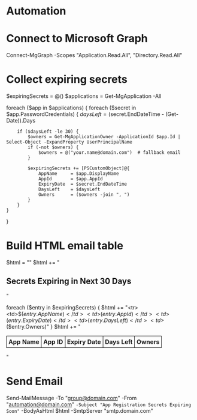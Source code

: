 # Automation

# Connect to Microsoft Graph
Connect-MgGraph -Scopes "Application.Read.All", "Directory.Read.All"

# Collect expiring secrets
$expiringSecrets = @()
$applications = Get-MgApplication -All

foreach ($app in $applications) {
    foreach ($secret in $app.PasswordCredentials) {
        $daysLeft = ($secret.EndDateTime - (Get-Date)).Days

        if ($daysLeft -le 30) {
            $owners = Get-MgApplicationOwner -ApplicationId $app.Id | Select-Object -ExpandProperty UserPrincipalName
            if (-not $owners) {
                $owners = @("your.name@domain.com")  # fallback email
            }

            $expiringSecrets += [PSCustomObject]@{
                AppName     = $app.DisplayName
                AppId       = $app.AppId
                ExpiryDate  = $secret.EndDateTime
                DaysLeft    = $daysLeft
                Owners      = ($owners -join ", ")
            }
        }
    }
}

# Build HTML email table
$html = "<style>table{border-collapse:collapse;}td,th{border:1px solid black;padding:5px;}</style>"
$html += "<h2>Secrets Expiring in Next 30 Days</h2><table><tr><th>App Name</th><th>App ID</th><th>Expiry Date</th><th>Days Left</th><th>Owners</th></tr>"

foreach ($entry in $expiringSecrets) {
    $html += "<tr><td>$($entry.AppName)</td><td>$($entry.AppId)</td><td>$($entry.ExpiryDate)</td><td>$($entry.DaysLeft)</td><td>$($entry.Owners)</td></tr>"
}
$html += "</table>"

# Send Email
Send-MailMessage -To "group@domain.com" -From "automation@domain.com" `
    -Subject "App Registration Secrets Expiring Soon" `
    -BodyAsHtml $html -SmtpServer "smtp.domain.com"
